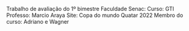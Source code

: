 Trabalho de avaliação do 1º bimestre
Faculdade Senac:
Curso: GTI
Professo: Marcio Araya 
Site: Copa do mundo Quatar 2022
Membro do curso: Adriano e Wagner
